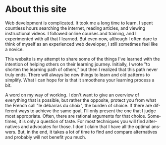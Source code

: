 # About this site

Web development is complicated. It took me a long time to learn. I spent countless hours searching the internet, reading articles, and viewing instructional videos. I followed online courses and training, and I experimented with all that I learned. But even now, although I often dare to think of myself as an experienced web developer, I still sometimes feel like a novice.

This website is my attempt to share some of the things I've learned with the intention of helping others on their learning journey. Initially, I wrote "to shorten the learning path of others," but then I realized that this path never truly ends. There will always be new things to learn and old patterns to simplify. What I can hope for is that it smoothens your learning process a bit.

A word on my way of working. I don't want to give an overview of everything that is possible, but rather the opposite, protect you from what the French call <span lang="fr">"le débarras du choix"<span>, the burden of choice. If there are different ways to achieve the same goal, I'll only present the one that I judge most appropriate. Often, there are rational arguments for that choice. Sometimes, it is only a question of taste. For most techniques you will find alternatives and advocates for those. I don't claim that I have all the optimal answers. But, in the end, it takes a lot of time to find and compare alternatives and probably will not benefit you much.
